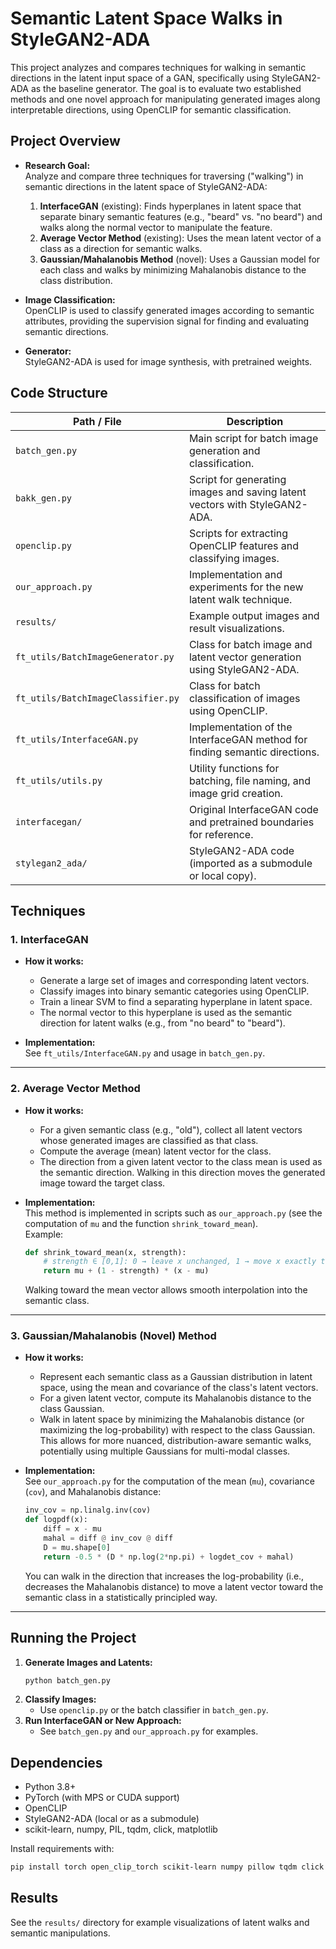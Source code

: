# Semantic Latent Space Walks in StyleGAN2-ADA

This project analyzes and compares techniques for walking in semantic directions in the latent input space of a GAN, specifically using StyleGAN2-ADA as the baseline generator. The goal is to evaluate two established methods and one novel approach for manipulating generated images along interpretable directions, using OpenCLIP for semantic classification.

## Project Overview

- **Research Goal:**  
  Analyze and compare three techniques for traversing ("walking") in semantic directions in the latent space of StyleGAN2-ADA:

  1. **InterfaceGAN** (existing): Finds hyperplanes in latent space that separate binary semantic features (e.g., "beard" vs. "no beard") and walks along the normal vector to manipulate the feature.
  2. **Average Vector Method** (existing): Uses the mean latent vector of a class as a direction for semantic walks.
  3. **Gaussian/Mahalanobis Method** (novel): Uses a Gaussian model for each class and walks by minimizing Mahalanobis distance to the class distribution.

- **Image Classification:**  
  OpenCLIP is used to classify generated images according to semantic attributes, providing the supervision signal for finding and evaluating semantic directions.

- **Generator:**  
  StyleGAN2-ADA is used for image synthesis, with pretrained weights.

## Code Structure

| Path / File                        | Description                                                                |
| ---------------------------------- | -------------------------------------------------------------------------- |
| `batch_gen.py`                     | Main script for batch image generation and classification.                 |
| `bakk_gen.py`                      | Script for generating images and saving latent vectors with StyleGAN2-ADA. |
| `openclip.py`                      | Scripts for extracting OpenCLIP features and classifying images.           |
| `our_approach.py`                  | Implementation and experiments for the new latent walk technique.          |
| `results/`                         | Example output images and result visualizations.                           |
| `ft_utils/BatchImageGenerator.py`  | Class for batch image and latent vector generation using StyleGAN2-ADA.    |
| `ft_utils/BatchImageClassifier.py` | Class for batch classification of images using OpenCLIP.                   |
| `ft_utils/InterfaceGAN.py`         | Implementation of the InterfaceGAN method for finding semantic directions. |
| `ft_utils/utils.py`                | Utility functions for batching, file naming, and image grid creation.      |
| `interfacegan/`                    | Original InterfaceGAN code and pretrained boundaries for reference.        |
| `stylegan2_ada/`                   | StyleGAN2-ADA code (imported as a submodule or local copy).                |

## Techniques

### 1. InterfaceGAN

- **How it works:**

  - Generate a large set of images and corresponding latent vectors.
  - Classify images into binary semantic categories using OpenCLIP.
  - Train a linear SVM to find a separating hyperplane in latent space.
  - The normal vector to this hyperplane is used as the semantic direction for latent walks (e.g., from "no beard" to "beard").

- **Implementation:**  
  See `ft_utils/InterfaceGAN.py` and usage in `batch_gen.py`.

---

### 2. Average Vector Method

- **How it works:**

  - For a given semantic class (e.g., "old"), collect all latent vectors whose generated images are classified as that class.
  - Compute the average (mean) latent vector for the class.
  - The direction from a given latent vector to the class mean is used as the semantic direction. Walking in this direction moves the generated image toward the target class.

- **Implementation:**  
  This method is implemented in scripts such as `our_approach.py` (see the computation of `mu` and the function `shrink_toward_mean`).  
  Example:
  ```python
  def shrink_toward_mean(x, strength):
      # strength ∈ [0,1]: 0 → leave x unchanged, 1 → move x exactly to mu
      return mu + (1 - strength) * (x - mu)
  ```
  Walking toward the mean vector allows smooth interpolation into the semantic class.

---

### 3. Gaussian/Mahalanobis (Novel) Method

- **How it works:**

  - Represent each semantic class as a Gaussian distribution in latent space, using the mean and covariance of the class's latent vectors.
  - For a given latent vector, compute its Mahalanobis distance to the class Gaussian.
  - Walk in latent space by minimizing the Mahalanobis distance (or maximizing the log-probability) with respect to the class Gaussian. This allows for more nuanced, distribution-aware semantic walks, potentially using multiple Gaussians for multi-modal classes.

- **Implementation:**  
  See `our_approach.py` for the computation of the mean (`mu`), covariance (`cov`), and Mahalanobis distance:
  ```python
  inv_cov = np.linalg.inv(cov)
  def logpdf(x):
      diff = x - mu
      mahal = diff @ inv_cov @ diff
      D = mu.shape[0]
      return -0.5 * (D * np.log(2*np.pi) + logdet_cov + mahal)
  ```
  You can walk in the direction that increases the log-probability (i.e., decreases the Mahalanobis distance) to move a latent vector toward the semantic class in a statistically principled way.

---

## Running the Project

1. **Generate Images and Latents:**
   ```bash
   python batch_gen.py
   ```
2. **Classify Images:**
   - Use `openclip.py` or the batch classifier in `batch_gen.py`.
3. **Run InterfaceGAN or New Approach:**
   - See `batch_gen.py` and `our_approach.py` for examples.

## Dependencies

- Python 3.8+
- PyTorch (with MPS or CUDA support)
- OpenCLIP
- StyleGAN2-ADA (local or as a submodule)
- scikit-learn, numpy, PIL, tqdm, click, matplotlib

Install requirements with:

```bash
pip install torch open_clip_torch scikit-learn numpy pillow tqdm click matplotlib
```

## Results

See the `results/` directory for example visualizations of latent walks and semantic manipulations.
